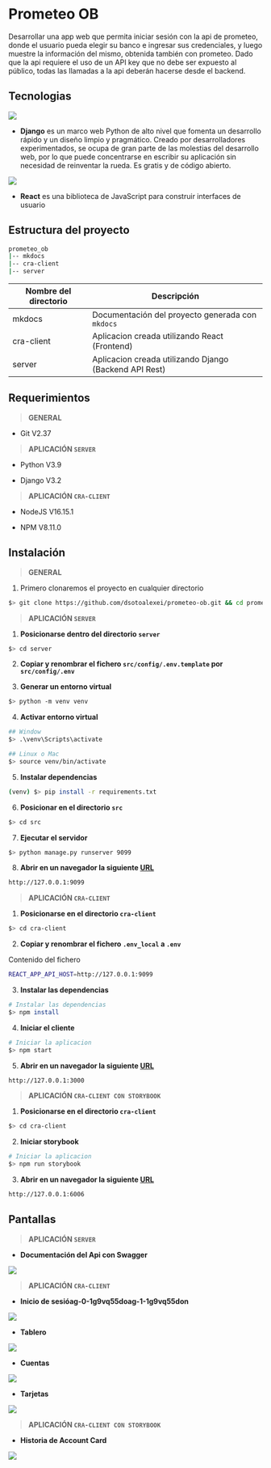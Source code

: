 # Prometeo OB

Desarrollar una app web que permita iniciar sesión con la api de prometeo, donde el usuario pueda elegir su banco e ingresar sus credenciales, y luego muestre la información del mismo, obtenida también con prometeo.
Dado que la api requiere el uso de un API key que no debe ser expuesto al público, todas las llamadas a la api deberán hacerse desde el backend.

## Tecnologias

![](./assets/images/tech/django-logo.jpg)

- **Django** es un marco web Python de alto nivel que fomenta un desarrollo rápido y un diseño limpio y pragmático. Creado por desarrolladores experimentados, se ocupa de gran parte de las molestias del desarrollo web, por lo que puede concentrarse en escribir su aplicación sin necesidad de reinventar la rueda. Es gratis y de código abierto.

![](./assets/images/tech/react-logo.png)

- **React** es una biblioteca de JavaScript para construir interfaces de usuario

## Estructura del proyecto

```bash
prometeo_ob
|-- mkdocs
|-- cra-client
|-- server
```

| Nombre del directorio | Descripción                                            |
| --------------------- | ------------------------------------------------------ |
| mkdocs                | Documentación del proyecto generada con `mkdocs`       |
| cra-client            | Aplicacion creada utilizando React (Frontend)          |
| server                | Aplicacion creada utilizando Django (Backend API Rest) |

## Requerimientos

> **GENERAL**

- Git V2.37

> **APLICACIÓN `SERVER`**

- Python V3.9

- Django V3.2

> **APLICACIÓN `CRA-CLIENT`**

- NodeJS V16.15.1

- NPM V8.11.0

## Instalación

> **GENERAL**

1. Primero clonaremos el proyecto en cualquier directorio

```bash
$> git clone https://github.com/dsotoalexei/prometeo-ob.git && cd prometeo-ob
```

> **APLICACIÓN `SERVER`**

1. **Posicionarse dentro del directorio `server`**

```bash
$> cd server
```

2. **Copiar y renombrar el fichero `src/config/.env.template` por `src/config/.env`**

3. **Generar un entorno virtual**

```bash
$> python -m venv venv
```

4. **Activar entorno virtual**

```bash
## Window
$> .\venv\Scripts\activate

## Linux o Mac
$> source venv/bin/activate
```

5. **Instalar dependencias**

```bash
(venv) $> pip install -r requirements.txt
```

6. **Posicionar en el directorio `src`**

```bash
$> cd src
```

7. **Ejecutar el servidor**

```bash
$> python manage.py runserver 9099
```

8. **Abrir en un navegador la siguiente [URL](http://127.0.0.1:9099)**

```bash
http://127.0.0.1:9099
```

> **APLICACIÓN `CRA-CLIENT`**

1. **Posicionarse en el directorio `cra-client`**

```bash
$> cd cra-client 
```

2. **Copiar y renombrar el fichero `.env_local` a `.env`**

Contenido del fichero

```bash
REACT_APP_API_HOST=http://127.0.0.1:9099
```

3. **Instalar las dependencias**

```bash
# Instalar las dependencias
$> npm install
```

4. **Iniciar el cliente**

```bash
# Iniciar la aplicacion
$> npm start
```

5. **Abrir en un navegador la siguiente [URL](http://127.0.0.1:3000)**

```bash
http://127.0.0.1:3000
```

> **APLICACIÓN `CRA-CLIENT CON STORYBOOK`**

1. **Posicionarse en el directorio `cra-client`**

```bash
$> cd cra-client 
```

2. **Iniciar storybook**

```bash
# Iniciar la aplicacion
$> npm run storybook
```

3. **Abrir en un navegador la siguiente [URL](http://127.0.0.1:6006)**

```bash
http://127.0.0.1:6006
```

## Pantallas

> **APLICACIÓN `SERVER`**

- **Documentación del Api con Swagger**

![](./assets/images/server/swagger.png)

> **APLICACIÓN `CRA-CLIENT`**

- **Inicio de sesióag-0-1g9vq55doag-1-1g9vq55don**

![](./assets/images/cra-client/login-page.png)

- **Tablero**

![](./assets/images/cra-client/dashboard-page.png)

- **Cuentas**

![](./assets/images/cra-client/account-page.png)

- **Tarjetas**

![](./assets/images/cra-client/card-page.png)

> **APLICACIÓN `CRA-CLIENT CON STORYBOOK`**

- **Historia de Account Card**

![](./assets/images/storybook/account-card.png)
